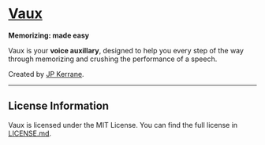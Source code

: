 # [Vaux](https://github.com/thatrobotdev/vaux.app)
**Memorizing: made easy**

Vaux is your **voice auxillary**, designed to help you every step of the way through memorizing and crushing the performance of a speech.

Created by [JP Kerrane](https://github.com/thatrobotdev).

---

## License Information
Vaux is licensed under the MIT License. You can find the full license in [LICENSE.md](LICENSE.md).